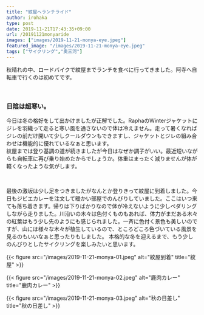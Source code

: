 ```yaml
---
title: "紋屋へランチライド"
author: irohaka
type: post
date: 2019-11-21T17:43:35+09:00
url: /20191121monyaride
images: ["images/2019-11-21-monya-eye.jpeg"]
featured_image: "/images/2019-11-21-monya-eye.jpeg"
tags: ["サイクリング","奥三河"]
---
```


秋晴れの中、ロードバイクで紋屋までランチを食べに行ってきました。阿寺へ自転車で行くのは初めてです。
<!--more-->

<br>

### 日陰は超寒い。
今日は冬の格好をして出かけましたが正解でした。RaphaのWinterジャケットにジレを羽織って走ると寒い風を通さないので体は冷えません。走って暑くなればジレの前だけ開いて少しクールダウンもできますし、ジャケットとジレの組み合わせは機能的に優れているなぁと思います。  
紋屋までは登り基調の道が続きましたが今日はなぜか調子がいい。最近短いながらも自転車に再び乗り始めたからでしょうか。体重はまったく減りませんが体が軽くなったような気がします。  
  
<br>

最後の激坂は少し足をつきましたがなんとか登りきって紋屋に到着しました。今日もジビエカレーを注文して暖かい部屋でのんびりしていました。ここはいつ来ても落ち着きます。帰りは下りばかりなので体が冷えないように少しペダリングしながら走りました。川沿いの木々は色付くものもあれば、体力がまだある木々の紅葉はもう少し先のようにも感じられました。一斉に色付く景色も美しいのですが、山には様々な木々が植生しているので、ところどころ色づいている風景を見るのもいいなぁと思ったりもしました。
本格的な冬を迎えるまで、もう少しのんびりとしたサイクリングを楽しみたいと思います。

{{< figure src="/images/2019-11-21-monya-01.jpeg" alt="紋屋到着" title="紋屋" >}}

{{< figure src="/images/2019-11-21-monya-02.jpeg" alt="鹿肉カレー" title="鹿肉カレー" >}}

{{< figure src="/images/2019-11-21-monya-03.jpeg" alt="秋の日差し" title="秋の日差し" >}}